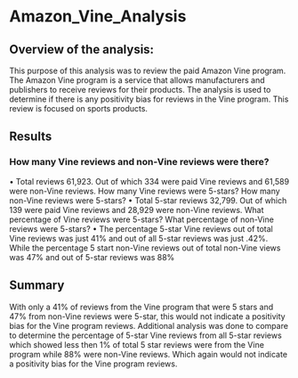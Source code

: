 # Amazon_Vine_Analysis

## Overview of the analysis:
This purpose of this analysis was to review the paid Amazon Vine program. The Amazon Vine program is a service that allows manufacturers and publishers to receive reviews for their products. The analysis is used to determine if there is any positivity bias for reviews in the Vine program. This review is focused on sports products. 

## Results

### How many Vine reviews and non-Vine reviews were there?
•	Total reviews 61,923. Out of which 334 were paid Vine reviews and 61,589 were non-Vine reviews. 
How many Vine reviews were 5-stars? How many non-Vine reviews were 5-stars?
•	Total 5-star reviews 32,799. Out of which 139 were paid Vine reviews and 28,929 were non-Vine reviews. 
What percentage of Vine reviews were 5-stars? What percentage of non-Vine reviews were 5-stars?
•	The percentage 5-star Vine reviews out of total Vine reviews was just 41% and out of all 5-star reviews was just .42%. While the percentage 5 start non-Vine reviews out of total non-Vine views was 47% and out of 5-star reviews was 88%

## Summary
With only a 41% of reviews from the Vine program that were 5 stars and 47% from non-Vine reviews were 5-star, this would not indicate a positivity bias for the Vine program reviews. Additional analysis was done to compare to determine the percentage of 5-star Vine reviews from all 5-star reviews which showed less then 1% of total 5 star reviews were from the Vine program while 88% were non-Vine reviews. Which again would not indicate a positivity bias for the Vine program reviews.
